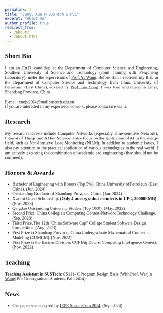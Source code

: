 ```yaml
---
permalink: /
title: "Junyu Xue @ SUSTech & PCL"
excerpt: "About me"
author_profile: true
redirect_from: 
  - /about/
  - /about.html
---
```

<style>
body {
    font-family: 'Times New Roman', Times, serif;
}
.justified {
        text-align: justify; /* 设置文本两端对齐 */
    }
</style>
Short Bio
------
<div class="justified">
I am an En.D. candidate at the Department of Computer Science and Engineering, Southern University of Science and Technology (Joint training with Pengcheng Laboratory), under the supervision of <a href="https://faculty.sustech.edu.cn/?tagid=wangy37&iscss=1&snapid=1&orderby=date&go=1">Prof. Yi Wang</a>. Before that, I received my B.E. in the Department of Computer Science and Technology from China University of Petroleum (East China), advised by <a href="https://computer.upc.edu.cn/2017/0313/c6289a103931/page.htm">Prof. Tao Song</a>. I was born and raised in Linyi, Shandong Province, China.
</div>
<br>
<!-- Welcome to my [Knowledge Database](https://www.yuque.com/junry). I will share some life feelings, knowledge path there. -->
E-mail: xuejy2024@mail.sustech.edu.cn <br>
If you are interested in my experience or work, please contact me via it.


Research
------
<div class="justified">
My research interests include Computer Networks (especially Time-sensitive Network), Internet of Things and AI For Science. I also focus on the application of AI in the energy field, such as Non-Intrusive Load Monitoring (NILM). In addition to academic issues, I also pay attention to the practical application of various technologies in the real world. I am actively exploring the combination of academic and engineering (they should not be confused).
</div>

Honors & Awards
------
- Bachelor of Engineering with Honors (Top 5%), China University of Petroleum (East China). (Jun. 2024)
- Outstanding Graduate of Shandong Province, China. (Jan. 2024)
- Xiaomi Grand Scholarship. **(Only 4 undergraduate students in UPC, 20000RMB)**. (Nov. 2023)
- Qingdao Outstanding University Student (Top 1000). (May. 2023)
- Second Prize, China Collegiate Computing Contest-Network Technology Challenge. (Sep. 2023)
- Third Prize, The 12th "China Software Cup" College Student Software Design Competition. (Aug. 2023)
- First Prize in Shandong Province, China Undergraduate Mathematical Contest in Modeling (CUMCM). (Nov. 2022)
- First Prize in the Eastern Division, CCF Big Data & Computing Intelligence Contest. (Nov. 2022)

Teaching
------
**Teaching Assistant in SUSTech**:
    CS111- C Program Design Basis (With Prof. [Wenjin Wang](https://www.sustech.edu.cn/zh/faculties/wangwenjin.html); For Undergraduate Students, Fall, 2024)

News
------
- One paper was accepted by [IEEE SustainCom 2024](). (Sep. 2024)
<!-- - <div style="display: flex; justify-content: space-between;">
    <span>One paper was accepted by IEEE SustainCom 2024. </span>
    <span>Sep. 2024</span>
  </div> -->


<script type='text/javascript' id='clustrmaps' src='//cdn.clustrmaps.com/map_v2.js?cl=080808&w=205&t=tt&d=lcdkuwhj1VKwpNzcHqUdf3UVwukJ9nr0K2fEVfRM6bE&co=ffffff&cmo=3acc3a&cmn=ff5353&ct=808080'></script>
<!-- <script type='text/javascript' id='clustrmaps' src='//cdn.clustrmaps.com/map_v2.js?cl=080808&w=a&t=tt&d=lcdkuwhj1VKwpNzcHqUdf3UVwukJ9nr0K2fEVfRM6bE&co=ffffff&cmo=3acc3a&cmn=ff5353&ct=808080'></script> -->